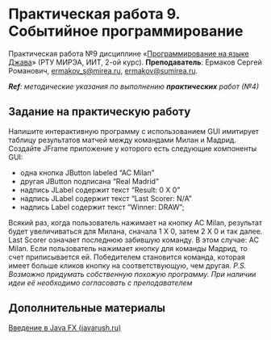# Практическая работа 9. Событийное программирование
Практическая работа №9 дисциплине «[Программирование на языке Джава](https://online-edu.mirea.ru/course/view.php?id=4053)» (РТУ МИРЭА, ИИТ, 2-ой курс).
**Преподаватель**: Ермаков Сергей Романович, ermakov_s@mirea.ru, ermakov@sumirea.ru.

***Ref**: методические указания по выполнению **практических** работ (№4)*

## Задание на практическую работу

Напишите интерактивную программу с использованием GUI имитирует
таблицу результатов матчей между командами Милан и Мадрид. Создайте JFrame
приложение у которого есть следующие компоненты GUI:

- одна кнопка JButton labeled “AC Milan”
- другая JButton подписана “Real Madrid”
- надпись JLabel содержит текст “Result: 0 X 0”
- надпись JLabel содержит текст “Last Scorer: N/A”
- надпись Label содержит текст “Winner: DRAW”;

Всякий раз, когда пользователь нажимает на кнопку AC Milan, результат
будет увеличиваться для Милана, сначала 1 X 0, затем 2 X 0 и так далее. Last Scorer
означает последнюю забившую команду. В этом случае: AC Milan. Если
пользователь нажимает кнопку для команды Мадрид, то счет приписывается ей.
Победителем становится команда, которая имеет больше кликов кнопку на
соответствующую, чем другая.
*P.S. Возможно придумать собственную похожую программу. При наличии идеи её необходимо согласовать с преподавателем*

## Дополнительные материалы

[Введение в Java FX (javarush.ru)](https://javarush.ru/groups/posts/2560-vvedenie-v-java-fx)




